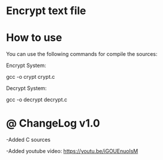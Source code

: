 # Encrypt text file



# How to use 

You can use the following commands for compile the sources:


Encrypt System:

gcc -o crypt crypt.c

Decrypt System:

gcc -o decrypt decrypt.c




# @ ChangeLog v1.0

-Added C sources

-Added youtube video: https://youtu.be/iGOUEnuoIsM
